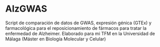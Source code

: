 # AlzGWAS
Script de comparación de datos de GWAS, expresión génica (GTEx) y farmacológica para el reposicionamiento de fármacos para tratar la enfermedad de Alzheimer. Elaborado para mi TFM en la Universidad de Málaga (Máster en Biología Molecular y Celular)
